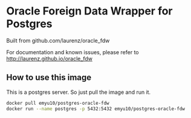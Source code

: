 # Oracle Foreign Data Wrapper for Postgres

Built from github.com/laurenz/oracle_fdw

For documentation and known issues, please refer to http://laurenz.github.io/oracle_fdw

## How to use this image
This is a postgres server. So just pull the image and run it.

```bash
docker pull emyu10/postgres-oracle-fdw
docker run --name postgres -p 5432:5432 emyu10/postgres-oracle-fdw
```